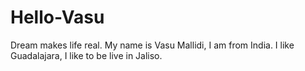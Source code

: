 # Hello-Vasu
Dream makes life real.
My name is Vasu Mallidi, I am from India.
I like Guadalajara,
I like to be live in Jaliso.
